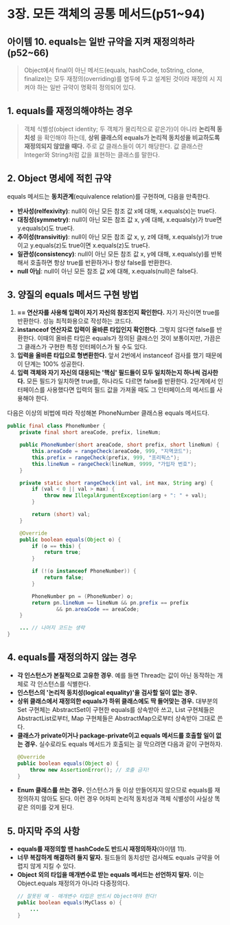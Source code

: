 # 3장. 모든 객체의 공통 메서드(p51~94)

## 아이템 10. equals는 일반 규약을 지켜 재정의하라(p52~66)

> Object에서 final이 아닌 메서드(equals, hashCode, toString, clone, finalize)는 모두 재정의(overriding)를 염두에 두고 설계된 것이라 재정의 시 지켜야 하는 일반 규약이 명확히 정의되어 있다.

## 1. equals를 재정의해야하는 경우 

> 객체 식별성(object identity; 두 객체가 물리적으로 같은가)이 아니라 **논리적 동치성** 을 확인해야 하는데, **상위 클래스의 equals가 논리적 동치성을 비교하도록 재정의되지 않았을 때다.** 주로 값 클래스들이 여기 해당한다. 값 클래스란 Integer와 String처럼 값을 표현하는 클래스를 말한다.

## 2. Object 명세에 적힌 규약

equals 메서드는 **동치관계**(equivalence relation)를 구현하며, 다음을 만족한다.

- **반사성(relfexivity)**: null이 아닌 모든 참조 값 x에 대해, x.equals(x)는 true다.
- **대칭성(symmetry)**: null이 아닌 모든 참조 값 x, y에 대해, x.equals(y)가 true면 y.equals(x)도 true다.
- **추이성(transivitiy)**: null이 아닌 모든 참조 값 x, y, z에 대해, x.equals(y)가 true이고 y.equals(z)도 true이면 x.equals(z)도 true다.
- **일관성(consistency)**: null이 아닌 모든 참조 값 x, y에 대해, x.equals(y)를 반복해서 호출하면 항상 true를 반환하거나 항상 false를 반환한다.
- **null 아님**: null이 아닌 모든 참조 값 x에 대해, x.equals(null)은 false다.

## 3. 양질의 equals 메서드 구현 방법

1. **== 연산자를 사용해 입력이 자기 자신의 참조인지 확인한다.** 자기 자신이면 true를 반환한다. 성능 최적화용으로 작성하는 코드다.
2. **instanceof 연산자로 입력이 올바른 타입인지 확인한다.** 그렇지 않다면 false를 반환한다. 이때의 올바른 타입은 equals가 정의된 클래스인 것이 보통이지만, 가끔은 그 클래스가 구현한 특정 인터페이스가 될 수도 있다.
3. **입력을 올바른 타입으로 형변환한다.** 앞서 2번에서 instanceof 검사를 했기 때문에 이 단계는 100% 성공한다.
4. **입력 객체와 자기 자신의 대응되는 '핵심' 필드들이 모두 일치하는지 하나씩 검사한다.** 모든 필드가 일치하면 true를, 하나라도 다르면 false를 반환한다. 2단계에서 인터페이스를 사용했다면 입력의 필드 값을 가져올 때도 그 인터페이스의 메서드를 사용해야 한다.

다음은 이상의 비법에 따라 작성해본 PhoneNumber 클래스용 equals 메서드다.

```java
public final class PhoneNumber {
    private final short areaCode, prefix, lineNum;

    public PhoneNumber(short areaCode, short prefix, short lineNum) {
        this.areaCode = rangeCheck(areaCode, 999, "지역코드");
        this.prefix = rangeCheck(prefix, 999, "프리픽스");
        this.lineNum = rangeCheck(lineNum, 9999, "가입자 번호");
    }

    private static short rangeCheck(int val, int max, String arg) {
        if (val < 0 || val > max) {
            throw new IllegalArgumentException(arg + ": " + val);
        }

        return (short) val;
    }

    @Override
    public boolean equals(Object o) {
        if (o == this) {
            return true;
        }

        if (!(o instanceof PhoneNumber)) {
            return false;
        }

        PhoneNumber pn = (PhoneNumber) o;
        return pn.lineNum == lineNum && pn.prefix == prefix
                && pn.areaCode == areaCode;
    }

    ... // 나머지 코드는 생략
}
```



## 4. equals를 재정의하지 않는 경우

- **각 인스턴스가 본질적으로 고유한 경우**. 예를 들면 Thread는 값이 아닌 동작하는 개체로 각 인스턴스를 식별한다.
- **인스턴스의 '논리적 동치성(logical equality)'을 검사할 일이 없는 경우.**
- **상위 클래스에서 재정의한 equals가 하위 클래스에도 딱 들어맞는 경우.** 대부분의 Set 구현체는 AbstractSet이 구현한 equals를 상속받아 쓰고, List 구현체들은 AbstractList로부터, Map 구현체들은 AbstractMap으로부터 상속받아 그대로 쓴다.
- **클래스가 private이거나 package-private이고 equals 메서드를 호출할 일이 없는 경우.** 실수로라도 equals 메서드가 호출되는 걸 막으려면 다음과 같이 구현하자.
  ```java
  @Override
  public boolean equals(Object o) {
      throw new AssertionError(); // 호출 금지!
  }
  ```
- **Enum 클래스를 쓰는 경우.** 인스턴스가 둘 이상 만들어지지 않으므로 equals를 재정의하지 않아도 된다. 이런 경우 어차피 논리적 동치성과 객체 식별성이 사실상 똑같은 의미를 갖게 된다.

## 5. 마지막 주의 사항

- **equals를 재정의할 땐 hashCode도 반드시 재정의하자**(아이템 11).
- **너무 복잡하게 해결하려 들지 말자.** 필드들의 동치성만 검사해도 equals 규약을 어렵지 않게 지킬 수 있다.
- **Object 외의 타입을 매개변수로 받는 equals 메서드는 선언하지 말자.** 이는 Object.equals 재정의가 아니라 다중정의다.
  ```java
  // 잘못된 예 - 매개변수 타입은 반드시 Object여야 한다!
  public boolean equals(MyClass o) {
      ...    
  }
  ```

